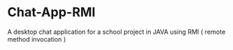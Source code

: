# Chat-App-RMI
A desktop chat application for a school project in JAVA using RMI ( remote method invocation )
